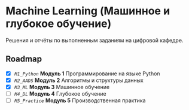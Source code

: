 # Machine Learning (Машинное и глубокое обучение)

Решения и отчёты по выполненным заданиям на цифровой кафедре.

## Roadmap

- [x] _`M1_Python`_ **Модуль 1** Программирование на языке Python
- [x] _`M2_AADS`_ **Модуль 2** Алгоритмы и структуры данных
- [x] _`M3_ML`_ **Модуль 3** Машинное обучение
- [ ] _`M4_DL`_ **Модуль 4** Глубокое обучение
- [ ] _`M5_Practice`_ **Модуль 5** Производственная практика